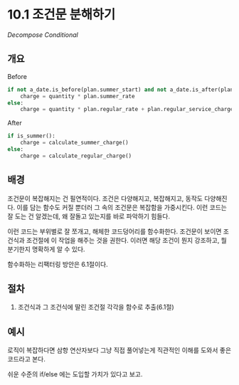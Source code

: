 # 10.1 조건문 분해하기

_Decompose Conditional_

## 개요

Before

```python
if not a_date.is_before(plan.summer_start) and not a_date.is_after(plan.summer_end):
    charge = quantity * plan.summer_rate
else:
    charge = quantity * plan.regular_rate + plan.regular_service_charge
```

After

```python
if is_summer():
    charge = calculate_summer_charge()
else:
    charge = calculate_regular_charge()
```

## 배경

조건문이 복잡해지는 건 필연적이다. 조건은 다양해지고, 복잡해지고, 동작도 다양해진다.
이를 담는 함수도 커질 뿐더러 그 속의 조건문은 복잡함을 가중시킨다.
이런 코드는 잘 도는 건 알겠는데, 왜 잘돌고 있는지를 바로 파악하기 힘들다.

이런 코드는 부위별로 잘 쪼개고, 해체한 코드덩어리를 함수화한다.
조건문이 보이면 조건식과 조건절에 이 작업을 해주는 것을 권한다.
이러면 해당 조건이 뭔지 강조하고, 뭘 분기한지 명확하게 알 수 있다.

함수화하는 리팩터링 방안은 6.1절이다.

## 절차

1. 조건식과 그 조건식에 딸린 조건절 각각을 함수로 추출(6.1절)

## 예시

로직이 복잡하다면 삼항 연산자보다 그냥 직접 풀어넣는게 직관적인 이해를 도와서 좋은 코드라고 본다.

쉬운 수준의 if/else 에는 도입할 가치가 있다고 보고.